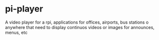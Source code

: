 # pi-player
A video player for a rpi, applications for offices, airports, bus stations o anywhere that need to display continuos videos or images for announces, menus, etc
